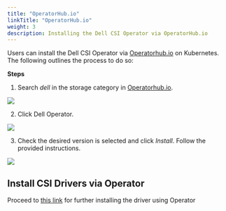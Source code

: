 ```yaml
---
title: "OperatorHub.io"
linkTitle: "OperatorHub.io"
weight: 3
description: Installing the Dell CSI Operator via OperatorHub.io 
---
```


Users can install the Dell CSI Operator via [Operatorhub.io](https://operatorhub.io/) on Kubernetes. The following outlines the process to do so:

**Steps**
1. Search *dell* in the storage category in [Operatorhub.io](https://operatorhub.io/?keyword=dell).

![](../ophub1.png)

2. Click Dell Operator.

![](../ophub2.png)

3. Check the desired version is selected and click _Install_.  Follow the provided instructions.

![](../ophub3.png)

## Install CSI Drivers via Operator

Proceed to [this link](../../installation/operator/#installing-csi-driver-via-operator) for further installing the driver using Operator
